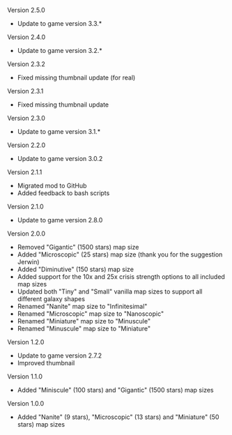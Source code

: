 Version 2.5.0
* Update to game version 3.3.*

Version 2.4.0
* Update to game version 3.2.*

Version 2.3.2
* Fixed missing thumbnail update (for real)

Version 2.3.1
* Fixed missing thumbnail update

Version 2.3.0
* Update to game version 3.1.*

Version 2.2.0
* Update to game version 3.0.2

Version 2.1.1
* Migrated mod to GitHub
* Added feedback to bash scripts

Version 2.1.0
* Update to game version 2.8.0

Version 2.0.0
* Removed "Gigantic" (1500 stars) map size
* Added "Microscopic" (25 stars) map size (thank you for the suggestion Jerwin)
* Added "Diminutive" (150 stars) map size
* Added support for the 10x and 25x crisis strength options to all included map sizes
* Updated both "Tiny" and "Small" vanilla map sizes to support all different galaxy shapes
* Renamed "Nanite" map size to "Infinitesimal"
* Renamed "Microscopic" map size to "Nanoscopic"
* Renamed "Miniature" map size to "Minuscule"
* Renamed "Minuscule" map size to "Miniature"

Version 1.2.0
* Update to game version 2.7.2
* Improved thumbnail

Version 1.1.0
* Added "Miniscule" (100 stars) and "Gigantic" (1500 stars) map sizes

Version 1.0.0
* Added "Nanite" (9 stars), "Microscopic" (13 stars) and "Miniature" (50 stars) map sizes
